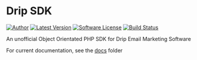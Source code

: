 # Drip SDK

[![Author](http://img.shields.io/badge/author-@mikebarlow-red.svg?style=flat-square)](https://twitter.com/mikebarlow)
[![Latest Version](https://img.shields.io/github/release/mikebarlow/drip-sdk.svg?style=flat-square)](https://github.com/mikebarlow/drip-sdk/releases)
[![Software License](https://img.shields.io/badge/license-MIT-brightgreen.svg?style=flat-square)](https://github.com/mikebarlow/drip-sdk/blob/master/LICENSE)
[![Build Status](https://img.shields.io/travis/mikebarlow/drip-sdk/master.svg?style=flat-square)](https://travis-ci.org/mikebarlow/drip-sdk)




An unofficial Object Orientated PHP SDK for Drip Email Marketing Software

For current documentation, see the [docs](https://github.com/mikebarlow/drip-sdk/tree/master/docs) folder